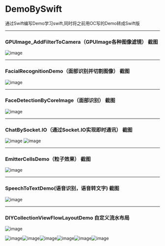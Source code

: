 # DemoBySwift
通过Swift编写Demo学习swift,同时将之前用OC写的Demo转成Swift版

***
### GPUImage_AddFilterToCamera（GPUImage各种图像滤镜） 截图
![image](https://github.com/Mazy-ma/DemoBySwift/blob/master/GPUImage_AddFilterToCamera/GPUImage_AddFilterToCamera/demoPic.png)

***
### FacialRecognitionDemo（面部识别并切割图像） 截图
![image](https://github.com/Mazy-ma/DemoBySwift/blob/master/FacialRecognitionDemo/FacialRecognitionDemo/Simulator%20Screen%20Shot%202017%E5%B9%B44%E6%9C%8825%E6%97%A5%20%E4%B8%8A%E5%8D%8811.51.20.png)

***
### FaceDetectionByCoreImage（面部识别） 截图
![image](https://github.com/Mazy-ma/DemoBySwift/blob/master/FaceDetectionByCoreImage/FaceDetectionByCoreImage/Simulator%20Screen%20Shot%202017%E5%B9%B44%E6%9C%8828%E6%97%A5%20%E4%B8%8B%E5%8D%885.14.31.png)

***
### ChatBySocket.IO（通过Socket.IO实现即时通讯） 截图
![image](https://github.com/Mazy-ma/DemoBySwift/blob/master/ChatBySocket.IO/ChatBySocket.IO/Simulator%20Screen%20Shot%202017%E5%B9%B45%E6%9C%884%E6%97%A5%20%E4%B8%8B%E5%8D%889.33.14.png)
![image](https://github.com/Mazy-ma/DemoBySwift/blob/master/ChatBySocket.IO/ChatBySocket.IO/Simulator%20Screen%20Shot%202017%E5%B9%B45%E6%9C%884%E6%97%A5%20%E4%B8%8B%E5%8D%889.42.33.png)

***
### EmitterCellsDemo（粒子效果） 截图
![image](https://github.com/Mazy-ma/DemoBySwift/blob/master/EmitterCellsDemo/EmitterCellsDemo/emitter.gif)

***
### SpeechToTextDemo(语音识别，语音转文字) 截图
![image](https://github.com/Mazy-ma/DemoBySwift/blob/master/SpeechToTextDemo/SpeechToTextDemo/IMG_1538.PNG)


***
### DIYCollectionViewFlowLayoutDemo 自定义流水布局
![image](https://github.com/Mazy-ma/DemoBySwift/blob/master/DIYCollectionViewFlowLayoutDemo/DIYCollectionViewFlowLayoutDemo/Simulator%20Screen%20Shot%202017%E5%B9%B46%E6%9C%889%E6%97%A5%20%E4%B8%8B%E5%8D%883.06.03.png)

![image](https://github.com/Mazy-ma/DemoBySwift/blob/master/AuthenticateByTouchID/AuthenticateByTouchID/Simulator%20Screen%20Shot%202017%E5%B9%B48%E6%9C%885%E6%97%A58.26.56.png)![image](https://github.com/Mazy-ma/DemoBySwift/blob/master/AuthenticateByTouchID/AuthenticateByTouchID/Simulator%20Screen%20Shot%202017%E5%B9%B48%E6%9C%885%E6%97%A58.26.56.png)![image](https://github.com/Mazy-ma/DemoBySwift/blob/master/AuthenticateByTouchID/AuthenticateByTouchID/Simulator%20Screen%20Shot%202017%E5%B9%B48%E6%9C%885%E6%97%A58.26.56.png)![image](https://github.com/Mazy-ma/DemoBySwift/blob/master/AuthenticateByTouchID/AuthenticateByTouchID/Simulator%20Screen%20Shot%202017%E5%B9%B48%E6%9C%885%E6%97%A58.26.56.png)![image](https://github.com/Mazy-ma/DemoBySwift/blob/master/AuthenticateByTouchID/AuthenticateByTouchID/Simulator%20Screen%20Shot%202017%E5%B9%B48%E6%9C%885%E6%97%A58.26.56.png)![image](https://github.com/Mazy-ma/DemoBySwift/blob/master/AuthenticateByTouchID/AuthenticateByTouchID/Simulator%20Screen%20Shot%202017%E5%B9%B48%E6%9C%885%E6%97%A58.26.56.png)
